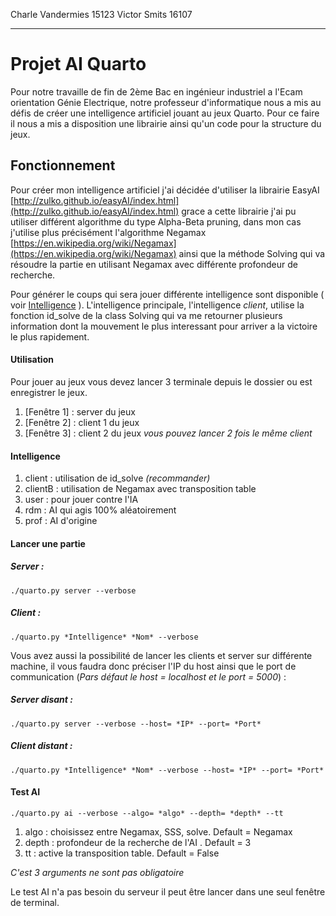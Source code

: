 Charle Vandermies 15123
Victor Smits 16107
***
# Projet AI Quarto

Pour notre travaille de fin de 2ème Bac en ingénieur industriel a l'Ecam orientation Génie Electrique, notre professeur d'informatique nous a mis au défis de créer une intelligence artificiel jouant au jeux Quarto.
Pour ce faire il nous a mis a disposition une librairie ainsi qu'un code pour la structure du jeux.

## Fonctionnement 

Pour créer mon intelligence artificiel j'ai décidée d'utiliser la librairie EasyAI [http://zulko.github.io/easyAI/index.html](http://zulko.github.io/easyAI/index.html) grace a cette librairie j'ai pu utiliser différent algorithme du type Alpha-Beta pruning, dans mon cas j'utilise plus précisément l'algorithme Negamax [https://en.wikipedia.org/wiki/Negamax](https://en.wikipedia.org/wiki/Negamax) ainsi que la méthode Solving qui va résoudre la partie en utilisant Negamax avec différente profondeur de recherche.

Pour générer le coups qui sera jouer différente intelligence sont disponible ( voir [Intelligence](#intelligence) ). 
L'intelligence principale, l'intelligence *client*, utilise la fonction id_solve de la class Solving qui va me retourner plusieurs information dont la mouvement le plus interessant pour arriver a la victoire le plus rapidement.

#### Utilisation

Pour jouer au jeux vous devez lancer 3 terminale depuis le dossier ou est enregistrer le jeux.
 1. [Fenêtre 1] : server du jeux
 2. [Fenêtre 2] : client 1 du jeux
 3. [Fenêtre 3] : client 2 du jeux
*vous pouvez lancer 2 fois le même client*

#### Intelligence
 1. client : utilisation de id_solve *(recommander)*
 2. clientB : utilisation de Negamax avec transposition table
 3. user : pour jouer contre l'IA
 4. rdm : AI qui agis 100% aléatoirement
 5. prof : AI d'origine

#### Lancer une partie 
##### Server :
    ./quarto.py server --verbose

##### Client :
    ./quarto.py *Intelligence* *Nom* --verbose
    
Vous avez aussi la possibilité de lancer les clients et server sur différente machine, il vous faudra donc préciser l'IP du host ainsi que le port de communication (*Pars défaut le host = localhost et le port = 5000*) :
    
##### Server disant :
    ./quarto.py server --verbose --host= *IP* --port= *Port*

##### Client distant :
    ./quarto.py *Intelligence* *Nom* --verbose --host= *IP* --port= *Port*
    
#### Test AI
    ./quarto.py ai --verbose --algo= *algo* --depth= *depth* --tt

 1. algo : choisissez entre Negamax, SSS, solve. Default = Negamax
 2. depth : profondeur de la recherche de l'AI . Default = 3
 3. tt : active la transposition table. Default = False

*C'est 3 arguments ne sont pas obligatoire*

Le test AI n'a pas besoin du serveur il peut être lancer dans une seul fenêtre de terminal.

<!--stackedit_data:
eyJoaXN0b3J5IjpbNjk3MDU1NzQsMTg4NjgwMzk0OSwtNDUxOT
I1MDExLC0xNDYwNDcyNDIxLC0xNDYwNDcyNDIxLDkyMjY0NzY3
LC0xNDU2MzkzMjMxLDExNjg1ODA4ODgsLTIwNjc2MTkyODYsMj
AyNjQ3OTM5MSw4NzI1MzQ3MzMsLTY1NTI3MjgxNSwtMTQ5MTM0
NDM1MCwtMjAzNzUzODMxNSw4OTEzODg3MDEsLTIwNDAyNjI2MT
QsLTIwMjM4Mjc0MTQsODY0NjY5NDA4LDEwMzc2NDk5MjYsMTAz
NzY0OTkyNl19
-->